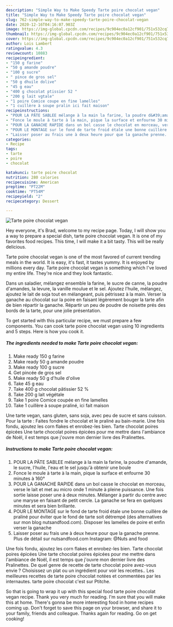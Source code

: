 ```yaml
---
description: "Simple Way to Make Speedy Tarte poire chocolat vegan"
title: "Simple Way to Make Speedy Tarte poire chocolat vegan"
slug: 762-simple-way-to-make-speedy-tarte-poire-chocolat-vegan
date: 2020-12-16T04:16:07.903Z
image: https://img-global.cpcdn.com/recipes/9c904ec0a12cf901/751x532cq70/tarte-poire-chocolat-vegan-photo-principale-de-la-recette.jpg
thumbnail: https://img-global.cpcdn.com/recipes/9c904ec0a12cf901/751x532cq70/tarte-poire-chocolat-vegan-photo-principale-de-la-recette.jpg
cover: https://img-global.cpcdn.com/recipes/9c904ec0a12cf901/751x532cq70/tarte-poire-chocolat-vegan-photo-principale-de-la-recette.jpg
author: Lois Lambert
ratingvalue: 4.3
reviewcount: 10883
recipeingredient:
- "150 g farine"
- "50 g amande poudre"
- "100 g sucre"
- " pince de gros sel"
- "50 g dhuile dolive"
- "45 g eau"
- "400 g chocolat ptissier 52 "
- "200 g lait vgtale"
- "1 poire Comice coupe en fine lamelles"
- "1 cuillère à soupe pralin ici fait maison"
recipeinstructions:
- "POUR LA PÄTE SABLEE mélange à la main la farine, la poudre d&#39;amande, le sucre, l&#39;huile, l&#39;eau et le sel jusqu&#39;à obtenir une boule"
- "Fonce le moule à tarte à la main, pique la surface et enfourne 30 minutes à 160°"
- "POUR LA GANACHE RAPIDE dans un bol casse le chocolat en morceau, verse le lait et met au micro onde 1 minute à pleine puissance. Une fois sortie laisse poser une à deux minutes. Mélanger à partir du centre avec une maryse en faisant de petit cercle. La ganache se fera en quelques minutes et sera bien brillante."
- "POUR LE MONTAGE sur le fond de tarte froid étale une bonne cuillère de praliné pour éviter que le fond de tarte soit détrempé (des alternatives sur mon blog nutsandfood.com). Disposer les lamelles de poire et enfin verser la ganache"
- "Laisser poser au frais une à deux heure pour que la ganache prenne. Plus de détail sur nutsandfood.com Instagram: @Nuts and food"
categories:
- Recipe
tags:
- tarte
- poire
- chocolat

katakunci: tarte poire chocolat 
nutrition: 280 calories
recipecuisine: American
preptime: "PT22M"
cooktime: "PT54M"
recipeyield: "2"
recipecategory: Dessert

---
```



![Tarte poire chocolat vegan](https://img-global.cpcdn.com/recipes/9c904ec0a12cf901/751x532cq70/tarte-poire-chocolat-vegan-photo-principale-de-la-recette.jpg)

Hey everyone, it's Brad, welcome to my recipe page. Today, I will show you a way to prepare a special dish, tarte poire chocolat vegan. It is one of my favorites food recipes. This time, I will make it a bit tasty. This will be really delicious.

Tarte poire chocolat vegan is one of the most favored of current trending meals in the world. It is easy, it's fast, it tastes yummy. It is enjoyed by millions every day. Tarte poire chocolat vegan is something which I've loved my entire life. They're nice and they look fantastic.

Dans un saladier, mélangez ensemble la farine, le sucre de canne, la poudre d&#39;amandes, la levure, la vanille moulue et le sel. Ajoutez l&#39;huile, mélangez, ajoutez le lait de soja tout en mélangeant, puis pétrissez à la main. Verser la ganache au chocolat sur la poire en faisant légèrement bouger la tarte afin de bien répartir la ganache. Répartir un peu de poudre de noisette prés des bords de la tarte, pour une jolie présentation.


To get started with this particular recipe, we must prepare a few components. You can cook tarte poire chocolat vegan using 10 ingredients and 5 steps. Here is how you cook it.

<!--inarticleads1-->

##### The ingredients needed to make Tarte poire chocolat vegan:

1. Make ready 150 g farine
1. Make ready 50 g amande poudre
1. Make ready 100 g sucre
1. Get  pincée de gros sel
1. Make ready 50 g d&#39;huile d&#39;olive
1. Take 45 g eau
1. Take 400 g chocolat pâtissier 52 %
1. Take 200 g lait végétale
1. Take 1 poire Comice coupée en fine lamelles
1. Take 1 cuillère à soupe praliné, ici fait maison


Une tarte vegan, sans gluten, sans soja, avec peu de sucre et sans cuisson. Pour la tarte : Faites fondre le chocolat et le praliné au bain-marie. Une fois fondu, ajoutez les corn flakes et enrobez-les bien. Tarte chocolat poires épicées Une tarte chocolat poires épicées pour me mettre dans l&#39;ambiance de Noël, il est temps que j&#39;ouvre mon dernier livre des Pralinettes. 

<!--inarticleads2-->

##### Instructions to make Tarte poire chocolat vegan:

1. POUR LA PÄTE SABLEE mélange à la main la farine, la poudre d&#39;amande, le sucre, l&#39;huile, l&#39;eau et le sel jusqu&#39;à obtenir une boule
1. Fonce le moule à tarte à la main, pique la surface et enfourne 30 minutes à 160°
1. POUR LA GANACHE RAPIDE dans un bol casse le chocolat en morceau, verse le lait et met au micro onde 1 minute à pleine puissance. Une fois sortie laisse poser une à deux minutes. Mélanger à partir du centre avec une maryse en faisant de petit cercle. La ganache se fera en quelques minutes et sera bien brillante.
1. POUR LE MONTAGE sur le fond de tarte froid étale une bonne cuillère de praliné pour éviter que le fond de tarte soit détrempé (des alternatives sur mon blog nutsandfood.com). Disposer les lamelles de poire et enfin verser la ganache
1. Laisser poser au frais une à deux heure pour que la ganache prenne. Plus de détail sur nutsandfood.com Instagram: @Nuts and food


Une fois fondu, ajoutez les corn flakes et enrobez-les bien. Tarte chocolat poires épicées Une tarte chocolat poires épicées pour me mettre dans l&#39;ambiance de Noël, il est temps que j&#39;ouvre mon dernier livre des Pralinettes. De quel genre de recette de tarte chocolat poire avez-vous envie ? Choisissez un plat ou un ingrédient pour voir les recettes.. Les meilleures recettes de tarte poire chocolat notées et commentées par les internautes. tarte poire chocolat c&#39;est sur Ptitche. 

So that is going to wrap it up with this special food tarte poire chocolat vegan recipe. Thank you very much for reading. I'm sure that you will make this at home. There's gonna be more interesting food in home recipes coming up. Don't forget to save this page on your browser, and share it to your family, friends and colleague. Thanks again for reading. Go on get cooking!
